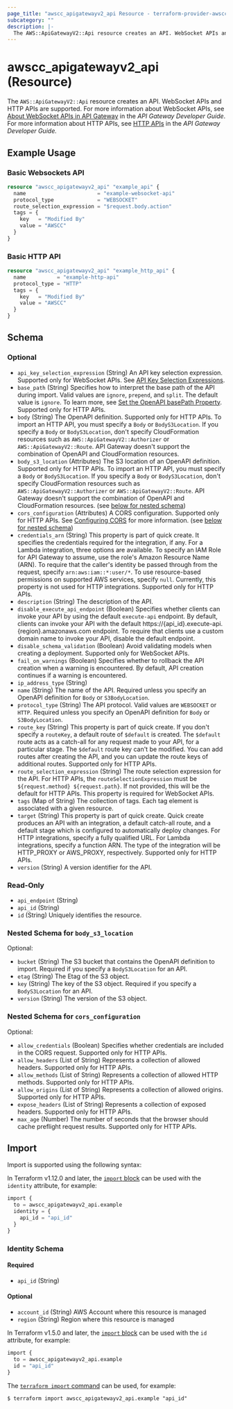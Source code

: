 ```yaml
---
page_title: "awscc_apigatewayv2_api Resource - terraform-provider-awscc"
subcategory: ""
description: |-
  The AWS::ApiGatewayV2::Api resource creates an API. WebSocket APIs and HTTP APIs are supported. For more information about WebSocket APIs, see About WebSocket APIs in API Gateway https://docs.aws.amazon.com/apigateway/latest/developerguide/apigateway-websocket-api-overview.html in the API Gateway Developer Guide. For more information about HTTP APIs, see HTTP APIs https://docs.aws.amazon.com/apigateway/latest/developerguide/http-api.html in the API Gateway Developer Guide.
---
```


# awscc_apigatewayv2_api (Resource)

The ``AWS::ApiGatewayV2::Api`` resource creates an API. WebSocket APIs and HTTP APIs are supported. For more information about WebSocket APIs, see [About WebSocket APIs in API Gateway](https://docs.aws.amazon.com/apigateway/latest/developerguide/apigateway-websocket-api-overview.html) in the *API Gateway Developer Guide*. For more information about HTTP APIs, see [HTTP APIs](https://docs.aws.amazon.com/apigateway/latest/developerguide/http-api.html) in the *API Gateway Developer Guide.*

## Example Usage

### Basic Websockets API

```terraform
resource "awscc_apigatewayv2_api" "example_api" {
  name                       = "example-websocket-api"
  protocol_type              = "WEBSOCKET"
  route_selection_expression = "$request.body.action"
  tags = {
    key   = "Modified By"
    value = "AWSCC"
  }
}
```

### Basic HTTP API

```terraform
resource "awscc_apigatewayv2_api" "example_http_api" {
  name          = "example-http-api"
  protocol_type = "HTTP"
  tags = {
    key   = "Modified By"
    value = "AWSCC"
  }
}
```

<!-- schema generated by tfplugindocs -->
## Schema

### Optional

- `api_key_selection_expression` (String) An API key selection expression. Supported only for WebSocket APIs. See [API Key Selection Expressions](https://docs.aws.amazon.com/apigateway/latest/developerguide/apigateway-websocket-api-selection-expressions.html#apigateway-websocket-api-apikey-selection-expressions).
- `base_path` (String) Specifies how to interpret the base path of the API during import. Valid values are ``ignore``, ``prepend``, and ``split``. The default value is ``ignore``. To learn more, see [Set the OpenAPI basePath Property](https://docs.aws.amazon.com/apigateway/latest/developerguide/api-gateway-import-api-basePath.html). Supported only for HTTP APIs.
- `body` (String) The OpenAPI definition. Supported only for HTTP APIs. To import an HTTP API, you must specify a ``Body`` or ``BodyS3Location``. If you specify a ``Body`` or ``BodyS3Location``, don't specify CloudFormation resources such as ``AWS::ApiGatewayV2::Authorizer`` or ``AWS::ApiGatewayV2::Route``. API Gateway doesn't support the combination of OpenAPI and CloudFormation resources.
- `body_s3_location` (Attributes) The S3 location of an OpenAPI definition. Supported only for HTTP APIs. To import an HTTP API, you must specify a ``Body`` or ``BodyS3Location``. If you specify a ``Body`` or ``BodyS3Location``, don't specify CloudFormation resources such as ``AWS::ApiGatewayV2::Authorizer`` or ``AWS::ApiGatewayV2::Route``. API Gateway doesn't support the combination of OpenAPI and CloudFormation resources. (see [below for nested schema](#nestedatt--body_s3_location))
- `cors_configuration` (Attributes) A CORS configuration. Supported only for HTTP APIs. See [Configuring CORS](https://docs.aws.amazon.com/apigateway/latest/developerguide/http-api-cors.html) for more information. (see [below for nested schema](#nestedatt--cors_configuration))
- `credentials_arn` (String) This property is part of quick create. It specifies the credentials required for the integration, if any. For a Lambda integration, three options are available. To specify an IAM Role for API Gateway to assume, use the role's Amazon Resource Name (ARN). To require that the caller's identity be passed through from the request, specify ``arn:aws:iam::*:user/*``. To use resource-based permissions on supported AWS services, specify ``null``. Currently, this property is not used for HTTP integrations. Supported only for HTTP APIs.
- `description` (String) The description of the API.
- `disable_execute_api_endpoint` (Boolean) Specifies whether clients can invoke your API by using the default ``execute-api`` endpoint. By default, clients can invoke your API with the default https://{api_id}.execute-api.{region}.amazonaws.com endpoint. To require that clients use a custom domain name to invoke your API, disable the default endpoint.
- `disable_schema_validation` (Boolean) Avoid validating models when creating a deployment. Supported only for WebSocket APIs.
- `fail_on_warnings` (Boolean) Specifies whether to rollback the API creation when a warning is encountered. By default, API creation continues if a warning is encountered.
- `ip_address_type` (String)
- `name` (String) The name of the API. Required unless you specify an OpenAPI definition for ``Body`` or ``S3BodyLocation``.
- `protocol_type` (String) The API protocol. Valid values are ``WEBSOCKET`` or ``HTTP``. Required unless you specify an OpenAPI definition for ``Body`` or ``S3BodyLocation``.
- `route_key` (String) This property is part of quick create. If you don't specify a ``routeKey``, a default route of ``$default`` is created. The ``$default`` route acts as a catch-all for any request made to your API, for a particular stage. The ``$default`` route key can't be modified. You can add routes after creating the API, and you can update the route keys of additional routes. Supported only for HTTP APIs.
- `route_selection_expression` (String) The route selection expression for the API. For HTTP APIs, the ``routeSelectionExpression`` must be ``${request.method} ${request.path}``. If not provided, this will be the default for HTTP APIs. This property is required for WebSocket APIs.
- `tags` (Map of String) The collection of tags. Each tag element is associated with a given resource.
- `target` (String) This property is part of quick create. Quick create produces an API with an integration, a default catch-all route, and a default stage which is configured to automatically deploy changes. For HTTP integrations, specify a fully qualified URL. For Lambda integrations, specify a function ARN. The type of the integration will be HTTP_PROXY or AWS_PROXY, respectively. Supported only for HTTP APIs.
- `version` (String) A version identifier for the API.

### Read-Only

- `api_endpoint` (String)
- `api_id` (String)
- `id` (String) Uniquely identifies the resource.

<a id="nestedatt--body_s3_location"></a>
### Nested Schema for `body_s3_location`

Optional:

- `bucket` (String) The S3 bucket that contains the OpenAPI definition to import. Required if you specify a ``BodyS3Location`` for an API.
- `etag` (String) The Etag of the S3 object.
- `key` (String) The key of the S3 object. Required if you specify a ``BodyS3Location`` for an API.
- `version` (String) The version of the S3 object.


<a id="nestedatt--cors_configuration"></a>
### Nested Schema for `cors_configuration`

Optional:

- `allow_credentials` (Boolean) Specifies whether credentials are included in the CORS request. Supported only for HTTP APIs.
- `allow_headers` (List of String) Represents a collection of allowed headers. Supported only for HTTP APIs.
- `allow_methods` (List of String) Represents a collection of allowed HTTP methods. Supported only for HTTP APIs.
- `allow_origins` (List of String) Represents a collection of allowed origins. Supported only for HTTP APIs.
- `expose_headers` (List of String) Represents a collection of exposed headers. Supported only for HTTP APIs.
- `max_age` (Number) The number of seconds that the browser should cache preflight request results. Supported only for HTTP APIs.

## Import

Import is supported using the following syntax:

In Terraform v1.12.0 and later, the [`import` block](https://developer.hashicorp.com/terraform/language/import) can be used with the `identity` attribute, for example:

```terraform
import {
  to = awscc_apigatewayv2_api.example
  identity = {
    api_id = "api_id"
  }
}
```

<!-- schema generated by tfplugindocs -->
### Identity Schema

#### Required

- `api_id` (String)

#### Optional

- `account_id` (String) AWS Account where this resource is managed
- `region` (String) Region where this resource is managed

In Terraform v1.5.0 and later, the [`import` block](https://developer.hashicorp.com/terraform/language/import) can be used with the `id` attribute, for example:

```terraform
import {
  to = awscc_apigatewayv2_api.example
  id = "api_id"
}
```

The [`terraform import` command](https://developer.hashicorp.com/terraform/cli/commands/import) can be used, for example:

```shell
$ terraform import awscc_apigatewayv2_api.example "api_id"
```